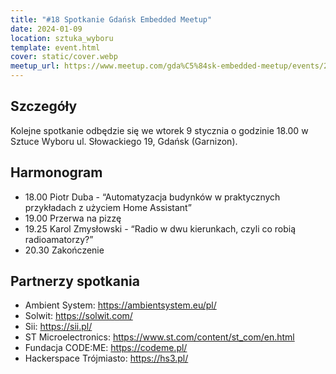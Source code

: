```yaml
---
title: "#18 Spotkanie Gdańsk Embedded Meetup"
date: 2024-01-09
location: sztuka_wyboru
template: event.html
cover: static/cover.webp
meetup_url: https://www.meetup.com/gda%C5%84sk-embedded-meetup/events/298277074/
---
```

## Szczegóły
Kolejne spotkanie odbędzie się we wtorek 9 stycznia o godzinie 18.00 w Sztuce Wyboru ul. Słowackiego 19, Gdańsk (Garnizon).

## Harmonogram
- 18.00 Piotr Duba - “Automatyzacja budynków w praktycznych przykładach z użyciem Home Assistant”
- 19.00 Przerwa na pizzę
- 19.25 Karol Zmysłowski - “Radio w dwu kierunkach, czyli co robią radioamatorzy?”
- 20.30 Zakończenie

## Partnerzy spotkania
- Ambient System: https://ambientsystem.eu/pl/
- Solwit: https://solwit.com/
- Sii: https://sii.pl/
- ST Microelectronics: https://www.st.com/content/st_com/en.html
- Fundacja CODE:ME: https://codeme.pl/
- Hackerspace Trójmiasto: https://hs3.pl/

